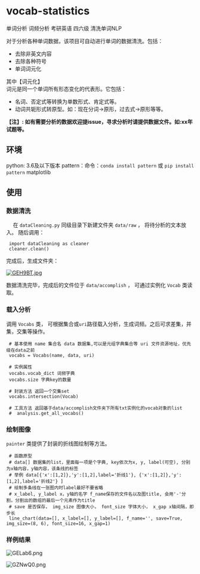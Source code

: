# vocab-statistics
单词分析 词频分析 考研英语 四六级 清洗单词NLP

对于分析各种单词数据，该项目可自动进行单词的数据清洗。包括：
* 去除非英文内容
* 去除各种符号
* 单词词元化  

其中【词元化】  
词元是同一个单词所有形态变化的代表形。它包括：  
* 名词、否定式等转换为单数形式、肯定式等。
* 动词共轭形式转原型。如：现在分词->原形，过去式->原形等等。

**【注】: 如有需要分析的数据欢迎提issue，寻求分析时请提供数据文件。如:xx年试题等。**
## 环境
python: 3.6及以下版本
pattern：命令：`conda install pattern` 或 `pip install pattern` 
matplotlib

## 使用
### 数据清洗
&emsp; 在 `dataCleaning.py` 同级目录下新建文件夹 `data/raw` ， 将待分析的文本放入。
随后调用：
```
 import dataCleaning as cleaner
 cleaner.clean()
```

完成后，生成文件夹：   

[![GEH9BT.jpg](https://s1.ax1x.com/2020/03/29/GEH9BT.jpg)](https://imgchr.com/i/GEH9BT)

数据清洗完毕，完成后的文件位于 `data/accomplish` ， 可通过实例化 `Vocab` 类读取。

### 载入分析
调用 `Vocabs` 类， 可根据集合或`uri`路径载入分析，生成词频。之后可求差集，并集，交集等操作。
```
 # 基本使用 name 集合名 data 数据集,可以是元组字典集合等 uri 文件资源地址，优先级在data之前
 vocabs = Vocabs(name, data, uri)
 
 # 实例属性
 vocabs.vocab_dict 词频字典
 vocabs.size 字典key的数量
 
 # 封装方法 返回一个交集set
 vocabs.intersection(Vocab)
 
 # 工具方法 返回基于data/accomplish文件夹下所有txt实例化的vocab对象的list
 #  analysis.get_all_vocabs()
```

### 绘制图像
`painter` 类提供了封装的折线图绘制等方法。

```
 # 函数原型
 # data[] 数据集的list，里面每一项是个字典, key依次为x, y, label(可空), 分别为x轴内容，y轴内容，该条线的标签
 # 举例 data[{'x':[1,2]},'y':[1,2],label='折线1'}, {'x':[1,2]},'y':[1,2],label='折线2'} ]
 # 绘制多条线在一张图内时label最好不要省略
 # x_label, y_label x，y轴的名字 f_name保存的文件名以及图title, 会用'-'分割，分割出的数组的最后一个元素作为title
 # save 是否保存， img_size 图像大小， font_size 字体大小， x_gap x轴间隔，即步长
 line_chart(data=[], x_label=[], y_label=[], f_name='', save=True, img_size=(8, 6), font_size=16, x_gap=1)
```
### 样例结果

![GELab6.png](https://s1.ax1x.com/2020/03/29/GELab6.png)  

![GZNwQ0.png](https://s1.ax1x.com/2020/03/29/GZNwQ0.png)
